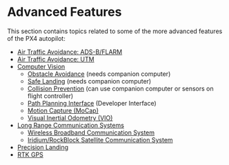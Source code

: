 # Advanced Features

This section contains topics related to some of the more advanced features of the PX4 autopilot:

* [Air Traffic Avoidance: ADS-B/FLARM](../advanced_features/traffic_avoidance_adsb.md)
* [Air Traffic Avoidance: UTM](../advanced_features/traffic_avoidance_utm.md)
* [Computer Vision](../computer_vision/README.md)
  * [Obstacle Avoidance](../computer_vision/obstacle_avoidance.md) (needs companion computer)
  * [Safe Landing](../computer_vision/safe_landing.md) (needs companion computer)
  * [Collision Prevention](../computer_vision/collision_prevention.md) (can use companion computer or sensors on flight controller)
  * [Path Planning Interface](../computer_vision/path_planning_interface.md) (Developer Interface)
  * [Motion Capture (MoCap)](../computer_vision/motion_capture.md)
  * [Visual Inertial Odometry (VIO)](../computer_vision/visual_inertial_odometry.md)
* [Long Range Communication Systems](../advanced_features/long_range_com.md)
  * [Wireless Broadband Communication System](../advanced_features/satcom_rockblock.md)
  * [Iridium/RockBlock Satellite Communication System](../advanced_features/wireless_broadband_com.md)
* [Precision Landing](../advanced_features/precland.md)
* [RTK GPS](../advanced_features/rtk-gps.md)
